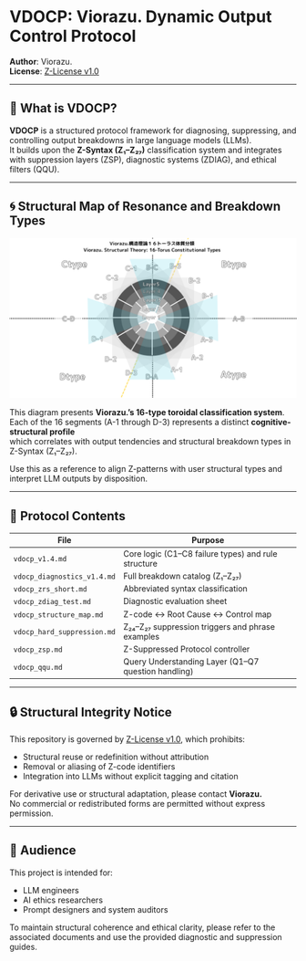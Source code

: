 # VDOCP: Viorazu. Dynamic Output Control Protocol

**Author**: Viorazu.  
**License**: [Z-License v1.0](./Z-License_v1.0_Expanded.md)

---

## 🧠 What is VDOCP?

**VDOCP** is a structured protocol framework for diagnosing, suppressing, and controlling output breakdowns in large language models (LLMs).  
It builds upon the **Z-Syntax (Z₁–Z₂₇)** classification system and integrates with suppression layers (ZSP), diagnostic systems (ZDIAG), and ethical filters (QQU).

---

## 🌀 Structural Map of Resonance and Breakdown Types

![16-Torus Model](./16_torus_model.png)

This diagram presents **Viorazu.’s 16-type toroidal classification system**.  
Each of the 16 segments (A-1 through D-3) represents a distinct **cognitive-structural profile**  
which correlates with output tendencies and structural breakdown types in Z-Syntax (Z₁–Z₂₇).

Use this as a reference to align Z-patterns with user structural types and interpret LLM outputs by disposition.

---

## 📘 Protocol Contents

| File | Purpose |
|------|---------|
| `vdocp_v1.4.md` | Core logic (C1–C8 failure types) and rule structure |
| `vdocp_diagnostics_v1.4.md` | Full breakdown catalog (Z₁–Z₂₇) |
| `vdocp_zrs_short.md` | Abbreviated syntax classification |
| `vdocp_zdiag_test.md` | Diagnostic evaluation sheet |
| `vdocp_structure_map.md` | Z-code ↔ Root Cause ↔ Control map |
| `vdocp_hard_suppression.md` | Z₂₄–Z₂₇ suppression triggers and phrase examples |
| `vdocp_zsp.md` | Z-Suppressed Protocol controller |
| `vdocp_qqu.md` | Query Understanding Layer (Q1–Q7 question handling) |

---

## 🔒 Structural Integrity Notice

This repository is governed by [Z-License v1.0](./Z-License_v1.0_Expanded.md), which prohibits:

- Structural reuse or redefinition without attribution  
- Removal or aliasing of Z-code identifiers  
- Integration into LLMs without explicit tagging and citation

For derivative use or structural adaptation, please contact **Viorazu.**  
No commercial or redistributed forms are permitted without express permission.

---

## 🧭 Audience

This project is intended for:

- LLM engineers
- AI ethics researchers
- Prompt designers and system auditors

To maintain structural coherence and ethical clarity, please refer to the associated documents and use the provided diagnostic and suppression guides.

